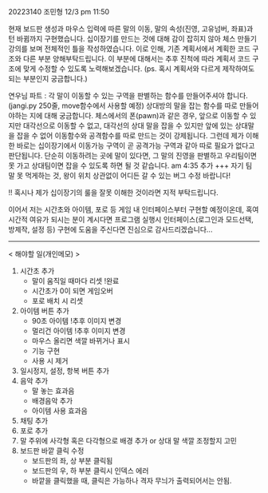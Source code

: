 20223140 조민형  12/3 pm 11:50

현재 보드판 생성과 마우스 입력에 따른 말의 이동, 말의 속성(진영, 고유넘버, 좌표)과 턴 바뀜까지 구현했습니다.
십이장기를 만드는 것에 대해 감이 잡히지 않아 체스 만들기 강의를 보며 전체적인 틀을 작성하였습니다.
이로 인해, 기존 계획서에서 계획한 코드 구조와 다른 부분 양해부탁드립니다. 이 부분에 대해서는 추후 진척에 따라 계획서 코드 구조에 맞게 수정할 수 있도록 노력해보겠습니다. (ps. 혹시 계획서와 다르게 제작하여도 되는 부분인지 궁금합니다.)

연우님 파트 :
각 말이 이동할 수 있는 구역을 판별하는 함수를 만들어주셔야 합니다.(jangi.py 250줄, move함수에서 사용할 예정)
상대방의 말을 잡는 함수를 따로 만들어야하는 지에 대해 궁금합니다.
체스에서의 폰(pawn)과 같은 경우, 앞으로 이동할 수 있지만 대각선으로 이동할 수 없고,
대각선의 상대 말을 잡을 수 있지만 앞에 있는 상대말을 잡을 수 없어 이동함수와 공격함수를 따로 만드는 것이 강제됩니다.
그런데 제가 이해한 바로는 십이장기에서 이동가능 구역이 곧 공격가능 구역과 같아 따로 필요가 없다고 판단됩니다.
단순히 이동하려는 곳에 말이 있다면, 그 말의 진영을 판별하고 우리팀이면 못 가고 상대팀이면 잡을 수 있도록 하면 될 것 같습니다.
am 4:35 추가
+++ 자기 팀 말 못 먹게하는 것, 왕이 위치 상관없이 어디든 갈 수 있는 버그 수정 바랍니다!

!! 혹시나 제가 십이장기의 룰을 잘못 이해한 것이라면 지적 부탁드립니다.

이어서 저는 시간초와 아이템, 포로 등 게임 내 인터페이스부터 구현할 예정이온데,
혹여 시간적 여유가 되시는 분이 계시다면 프로그램 실행시 인터페이스(로그인과 모드선택, 방제작, 설정 등) 구현에 도움을 주신다면 진심으로 감사드리겠습니다...

---------------------------
< 해야할 일(개인메모) >
1. 시간초 추가
    - 말이 움직일 때마다 리셋   !완료
    - 시간초가 0이 되면 게임오버
    - 포로 배치 시 리셋
2. 아이템 버튼 추가
    - 90초 아이템   !추후 이미지 변경
    - 멀리건 아이템 !추후 이미지 변경
    - 마우스 올리면 색깔 바뀌거나 표시
    - 기능 구현
    - 사용 시 제거
3. 일시정지, 설정, 항복 버튼 추가
4. 음악 추가
    - 말 놓는 효과음
    - 배경음악 추가
    - 아이템 사용 효과음
5. 채팅 추가
6. 포로 추가
7. 말 주위에 사각형 혹은 다각형으로 배경 추가 or 상대 말 색깔 조정할지 고민
8. 보드판 바깥 클릭 수정
    - 보드판의 좌, 상 부분 클릭됨
    - 보드판의 우, 하 부분 클릭시 인덱스 에러
    - 바깥을 클릭했을 때, 클릭은 가능하나 격자 무늬가 출력되어서는 안됨.
